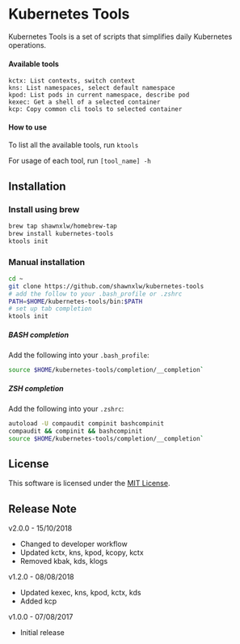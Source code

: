 # Kubernetes Tools

Kubernetes Tools is a set of scripts that simplifies daily Kubernetes operations.

#### Available tools
```
kctx: List contexts, switch context
kns: List namespaces, select default namespace
kpod: List pods in current namespace, describe pod
kexec: Get a shell of a selected container
kcp: Copy common cli tools to selected container
```

#### How to use
To list all the available tools, run ```ktools```

For usage of each tool, run ```[tool_name] -h```

## Installation

### Install using brew
```sh
brew tap shawnxlw/homebrew-tap
brew install kubernetes-tools
ktools init
```

### Manual installation
```sh
cd ~
git clone https://github.com/shawnxlw/kubernetes-tools
# add the follow to your .bash_profile or .zshrc
PATH=$HOME/kubernetes-tools/bin:$PATH
# set up tab completion
ktools init
```

##### BASH completion
Add the following into your `.bash_profile`:  
```sh
source $HOME/kubernetes-tools/completion/__completion`
```

##### ZSH completion
Add the following into your `.zshrc`:  
```sh
autoload -U compaudit compinit bashcompinit
compaudit && compinit && bashcompinit
source $HOME/kubernetes-tools/completion/__completion`
```

## License
This software is licensed under the [MIT License](https://opensource.org/licenses/MIT).

## Release Note
v2.0.0 - 15/10/2018
- Changed to developer workflow
- Updated kctx, kns, kpod, kcopy, kctx
- Removed kbak, kds, klogs

v1.2.0 - 08/08/2018
- Updated kexec, kns, kpod, kctx, kds
- Added kcp

v1.0.0 - 07/08/2017
- Initial release
